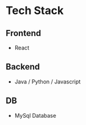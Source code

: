 # Tech Stack

## Frontend

* React

## Backend

* Java / Python / Javascript

## DB

* MySql Database